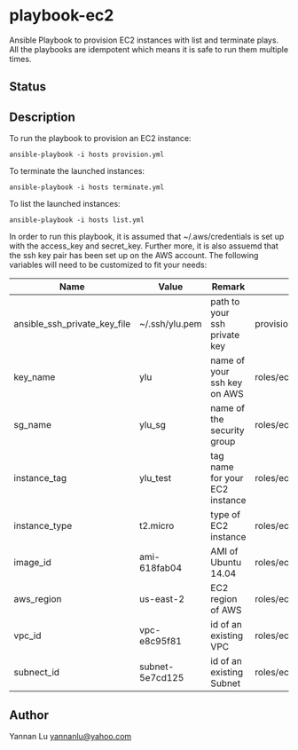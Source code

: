 # playbook-ec2

Ansible Playbook to provision EC2 instances with list and terminate plays. All the playbooks are idempotent which means it is safe to run them multiple times.

## Status

## Description

To run the playbook to provision an EC2 instance:
```
ansible-playbook -i hosts provision.yml
```

To terminate the launched instances:
```
ansible-playbook -i hosts terminate.yml
```

To list the launched instances:
```
ansible-playbook -i hosts list.yml
```

In order to run this playbook, it is assumed that ~/.aws/credentials is set up with the access_key and secret_key. Further more, it is also assuemd that the ssh key pair has been set up on the AWS account. The following variables will need to be customized to fit your needs:

| Name                         | Value           | Remark                         | File                             |
| ---                          | ---             | ---                            | ---                              |
| ansible_ssh_private_key_file | ~/.ssh/ylu.pem  | path to your ssh private key   | provision.yml                    |
| key_name                     | ylu             | name of your ssh key on AWS    | roles/ec2_launcher/vars/main.yml |
| sg_name                      | ylu_sg          | name of the security group     | roles/ec2_launcher/vars/main.yml |
| instance_tag                 | ylu_test        | tag name for your EC2 instance | roles/ec2_launcher/vars/main.yml |
| instance_type                | t2.micro        | type of EC2 instance           | roles/ec2_launcher/vars/main.yml |
| image_id                     | ami-618fab04    | AMI of Ubuntu 14.04            | roles/ec2_launcher/vars/main.yml |
| aws_region                   | us-east-2       | EC2 region of AWS              | roles/ec2_launcher/vars/main.yml |
| vpc_id                       | vpc-e8c95f81    | id of an existing VPC          | roles/ec2_launcher/vars/main.yml |
| subnect_id                   | subnet-5e7cd125 | id of an existing Subnet       | roles/ec2_launcher/vars/main.yml |

## Author
Yannan Lu <yannanlu@yahoo.com>
